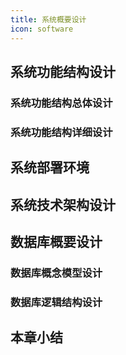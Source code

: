 ```yaml
---
title: 系统概要设计
icon: software
---
```


## 系统功能结构设计

  ### 系统功能结构总体设计

  ### 系统功能结构详细设计

## 系统部署环境

## 系统技术架构设计

## 数据库概要设计

  ### 数据库概念模型设计

  ### 数据库逻辑结构设计

## 本章小结